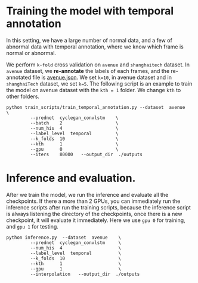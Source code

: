 
# Training the model with temporal annotation
In this setting, we have a large number of normal data, and a few of abnormal data with temporal annotation, where we 
know which frame is normal or abnormal. 

We perform `k-fold` cross validation on `avenue` and `shanghaitech` dataset. 
In `avenue` dataset, we **re-annotate** the labels of each frames, and the re-annotated file is [avenue.json]("../data/annotations/avenue.json"). 
We set `k=10`, in avenue dataset and in `shanghaiTech` dataset, we set `k=5`. 
The following script is an example to train the model on avenue dataset with the `kth = 1` folder.
We change `kth` to other folders. 

```shell script
python train_scripts/train_temporal_annotation.py --dataset  avenue    \
         --prednet  cyclegan_convlstm    \
         --batch    2                    \
         --num_his  4                    \
         --label_level  temporal         \
         --k_folds  10                   \
         --kth      1                    \
         --gpu      0                    \
         --iters    80000   --output_dir  ./outputs
```

# Inference and evaluation.
After we train the model, we run the inference and evaluate all the checkpoints.
If there a more than 2 GPUs, you can immediately run the inference scripts after run the training scripts,
because the inference script is always listening the directory of the checkpoints, once there is a new
checkpoint, it will evaluate it immediately. Here we use `gpu 0` for training, and `gpu 1` for testing.

```shell script
python inference.py  --dataset  avenue    \
         --prednet  cyclegan_convlstm     \
         --num_his  4                     \
         --label_level  temporal          \
         --k_folds  10                    \
         --kth      1                     \
         --gpu      1                     \
         --interpolation   --output_dir  ./outputs
```